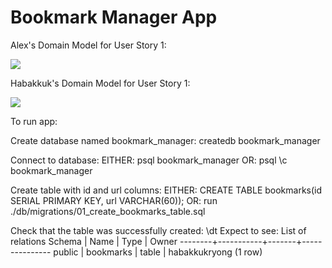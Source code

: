 # Bookmark Manager App

Alex's Domain Model for User Story 1:

![](AlexH-UserStory.jpg)

Habakkuk's Domain Model for User Story 1:

![](bookmark_manager_1.png)

To run app:

Create database named bookmark_manager:
  createdb bookmark_manager

Connect to database:
  EITHER:
    psql bookmark_manager
  OR:
    psql
    \c bookmark_manager

Create table with id and url columns:
  EITHER:
    CREATE TABLE bookmarks(id SERIAL PRIMARY KEY, url VARCHAR(60));
  OR:
    run ./db/migrations/01_create_bookmarks_table.sql

Check that the table was successfully created:
  \dt
  Expect to see:
      List of relations
    Schema |   Name    | Type  |     Owner
    --------+-----------+-------+---------------
    public | bookmarks | table | habakkukryong
    (1 row)

